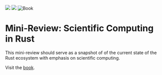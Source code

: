 ![](https://img.shields.io/github/actions/workflow/status/jonaspleyer/2025-rust-scientific-computing/build.yml?style=flat-square&label=Build-Paper)
![](https://img.shields.io/github/actions/workflow/status/jonaspleyer/2025-rust-scientific-computing/test.yml?style=flat-square&label=Test)
![Book](https://img.shields.io/github/actions/workflow/status/jonaspleyer/rust-scientific-computing/book.yml?style=flat-square&label=Book)

# Mini-Review: Scientific Computing in Rust

This mini-review should serve as a snapshot of of the current state of the Rust ecosystem with
emphasis on scientific computing.

Visit the [book](https://jonaspleyer.github.io/2025-rust-scientific-computing/).
